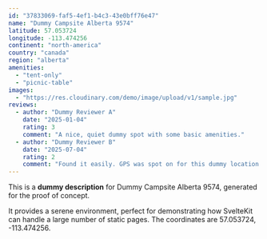 ```yaml
---
id: "37833069-faf5-4ef1-b4c3-43e0bff76e47"
name: "Dummy Campsite Alberta 9574"
latitude: 57.053724
longitude: -113.474256
continent: "north-america"
country: "canada"
region: "alberta"
amenities:
  - "tent-only"
  - "picnic-table"
images:
  - "https://res.cloudinary.com/demo/image/upload/v1/sample.jpg"
reviews:
  - author: "Dummy Reviewer A"
    date: "2025-01-04"
    rating: 3
    comment: "A nice, quiet dummy spot with some basic amenities."
  - author: "Dummy Reviewer B"
    date: "2025-07-04"
    rating: 2
    comment: "Found it easily. GPS was spot on for this dummy location."
---
```


This is a **dummy description** for Dummy Campsite Alberta 9574, generated for the proof of concept.

It provides a serene environment, perfect for demonstrating how SvelteKit can handle a large number of static pages. The coordinates are 57.053724, -113.474256.
